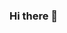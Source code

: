 ### Hi there 👋

<!--
**ravitejagurram12/ravitejagurram12** is a ✨ _special_ ✨ repository because its `README.md` (this file) appears on your GitHub profile.

Here are some ideas to get you started:

- 🔭 I’m currently working on web technologies
- 🌱 I’m currently learning Java html css 
- 👯 I’m looking to collaborate on HackerRank, startups
- 📫 How to reach me:ravitejagurram12@gmail.com
-->
